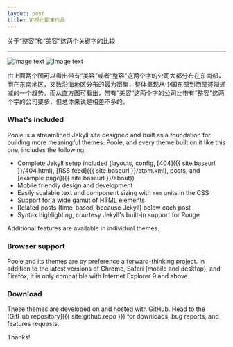 ```yaml
---
layout: post
title: 可视化期末作品
---
```


关于“整容”和“美容”这两个关键字的比较

-----

![Image text](https://raw.githubusercontent.com/arstome/arstome.github.io/master/public/tableau1.jpg)
![Image text](https://raw.githubusercontent.com/arstome/arstome.github.io/master/public/tableau2.jpg)

由上面两个图可以看出带有“美容”或者“整容”这两个字的公司大都分布在东南部，而在东南地区，又数沿海地区分布的最为密集，整体呈现从中国东部到西部逐渐递减的一个趋势。而从直方图可看出，带有“美容”这两个字的公司比带有“整容”这两个字的公司要多，但总体来说是相差不多的。

### What's included

Poole is a streamlined Jekyll site designed and built as a foundation for building more meaningful themes. Poole, and every theme built on it like this one, includes the following:

* Complete Jekyll setup included (layouts, config, [404]({{ site.baseurl }}/404.html), [RSS feed]({{ site.baseurl }}/atom.xml), posts, and [example page]({{ site.baseurl }}/about))
* Mobile friendly design and development
* Easily scalable text and component sizing with `rem` units in the CSS
* Support for a wide gamut of HTML elements
* Related posts (time-based, because Jekyll) below each post
* Syntax highlighting, courtesy Jekyll's built-in support for Rouge

Additional features are available in individual themes.

### Browser support

Poole and its themes are by preference a forward-thinking project. In addition to the latest versions of Chrome, Safari (mobile and desktop), and Firefox, it is only compatible with Internet Explorer 9 and above.

### Download

These themes are developed on and hosted with GitHub. Head to the [GitHub repository]({{ site.github.repo }}) for downloads, bug reports, and features requests.

Thanks!
